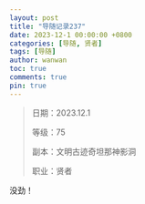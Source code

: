 ```yaml
---
layout: post
title: "导随记录237"
date: 2023-12-1 00:00:00 +0800
categories: [导随, 贤者]
tags: [导随]
author: wanwan
toc: true
comments: true
pin: true
---
```

> 日期：2023.12.1
>
> 等级：75
>
> 副本：文明古迹奇坦那神影洞
>
> 职业：贤者

没劲！